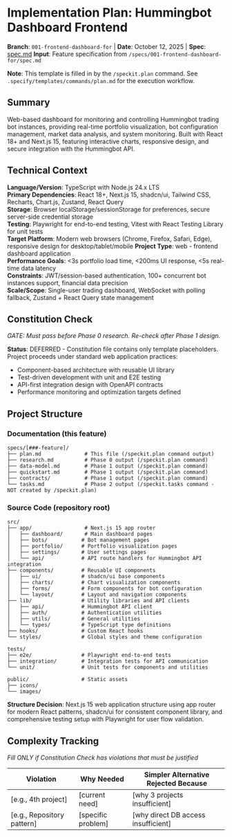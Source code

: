 # Implementation Plan: Hummingbot Dashboard Frontend

**Branch**: `001-frontend-dashboard-for` | **Date**: October 12, 2025 | **Spec**: [spec.md](./spec.md)
**Input**: Feature specification from `/specs/001-frontend-dashboard-for/spec.md`

**Note**: This template is filled in by the `/speckit.plan` command. See `.specify/templates/commands/plan.md` for the execution workflow.

## Summary

Web-based dashboard for monitoring and controlling Hummingbot trading bot instances, providing real-time portfolio visualization, bot configuration management, market data analysis, and system monitoring. Built with React 18+ and Next.js 15, featuring interactive charts, responsive design, and secure integration with the Hummingbot API.

## Technical Context

**Language/Version**: TypeScript with Node.js 24.x LTS  
**Primary Dependencies**: React 18+, Next.js 15, shadcn/ui, Tailwind CSS, Recharts, Chart.js, Zustand, React Query  
**Storage**: Browser localStorage/sessionStorage for preferences, secure server-side credential storage  
**Testing**: Playwright for end-to-end testing, Vitest with React Testing Library for unit tests  
**Target Platform**: Modern web browsers (Chrome, Firefox, Safari, Edge), responsive design for desktop/tablet/mobile
**Project Type**: web - frontend dashboard application  
**Performance Goals**: <3s portfolio load time, <200ms UI response, <5s real-time data latency  
**Constraints**: JWT/session-based authentication, 100+ concurrent bot instances support, financial data precision  
**Scale/Scope**: Single-user trading dashboard, WebSocket with polling fallback, Zustand + React Query state management

## Constitution Check

*GATE: Must pass before Phase 0 research. Re-check after Phase 1 design.*

**Status**: DEFERRED - Constitution file contains only template placeholders. Project proceeds under standard web application practices:
- Component-based architecture with reusable UI library
- Test-driven development with unit and E2E testing
- API-first integration design with OpenAPI contracts
- Performance monitoring and optimization targets defined

## Project Structure

### Documentation (this feature)

```
specs/[###-feature]/
├── plan.md              # This file (/speckit.plan command output)
├── research.md          # Phase 0 output (/speckit.plan command)
├── data-model.md        # Phase 1 output (/speckit.plan command)
├── quickstart.md        # Phase 1 output (/speckit.plan command)
├── contracts/           # Phase 1 output (/speckit.plan command)
└── tasks.md             # Phase 2 output (/speckit.tasks command - NOT created by /speckit.plan)
```

### Source Code (repository root)

```
src/
├── app/                 # Next.js 15 app router
│   ├── dashboard/       # Main dashboard pages
│   ├── bots/           # Bot management pages  
│   ├── portfolio/      # Portfolio visualization pages
│   ├── settings/       # User settings pages
│   └── api/            # API route handlers for Hummingbot API integration
├── components/         # Reusable UI components
│   ├── ui/             # shadcn/ui base components
│   ├── charts/         # Chart visualization components
│   ├── forms/          # Form components for bot configuration
│   └── layout/         # Layout and navigation components
├── lib/                # Utility libraries and API clients
│   ├── api/            # Hummingbot API client
│   ├── auth/           # Authentication utilities
│   ├── utils/          # General utilities
│   └── types/          # TypeScript type definitions
├── hooks/              # Custom React hooks
└── styles/             # Global styles and theme configuration

tests/
├── e2e/                # Playwright end-to-end tests
├── integration/        # Integration tests for API communication
└── unit/               # Unit tests for components and utilities

public/                 # Static assets
├── icons/
└── images/
```

**Structure Decision**: Next.js 15 web application structure using app router for modern React patterns, shadcn/ui for consistent component library, and comprehensive testing setup with Playwright for user flow validation.

## Complexity Tracking

*Fill ONLY if Constitution Check has violations that must be justified*

| Violation | Why Needed | Simpler Alternative Rejected Because |
|-----------|------------|-------------------------------------|
| [e.g., 4th project] | [current need] | [why 3 projects insufficient] |
| [e.g., Repository pattern] | [specific problem] | [why direct DB access insufficient] |
